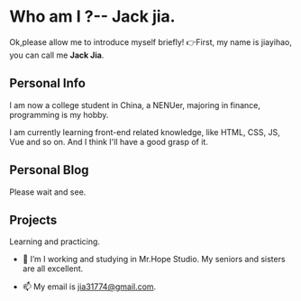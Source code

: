 # Who am I ?-- Jack jia.

Ok,please allow me to introduce myself briefly!
:point_right:First, my name is jiayihao, you can call me **Jack Jia**.

## Personal Info

I am now a college student in China, a NENUer, majoring in finance, programming is my hobby.

I am currently learning front-end related knowledge, like HTML, CSS, JS, Vue and so on. And I think I'll have a good grasp of it.

## Personal Blog

Please wait and see.

## Projects

Learning and practicing.



- 💞️ I’m I working and studying in Mr.Hope Studio. My seniors and sisters are all excellent.

- 📫 My email is jia31774@gmail.com.

<!---
jia-123/jia-123 is a ✨ special ✨ repository because its `README.md` (this file) appears on your GitHub profile.
You can click the Preview link to take a look at your changes.
--->
